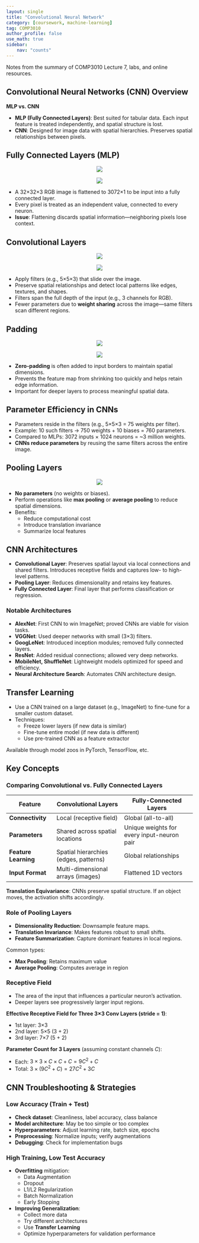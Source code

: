 ```yaml
---
layout: single
title: "Convolutional Neural Network"
category: [coursework, machine-learning]
tag: COMP3010
author_profile: false
use_math: true
sidebar:
    nav: "counts"
---
```


Notes from the summary of COMP3010 Lecture 7, labs, and online resources.

## Convolutional Neural Networks (CNN) Overview

**MLP vs. CNN**  
- **MLP (Fully Connected Layers)**: Best suited for tabular data. Each input feature is treated independently, and spatial structure is lost.
- **CNN**: Designed for image data with spatial hierarchies. Preserves spatial relationships between pixels.


## Fully Connected Layers (MLP)

<div style="text-align: center; margin-bottom: 15px;">
  <img src="{{site.url}}/images/2025-04-15-CNN/01.png" />
</div>
<div style="text-align: center;">
  <img src="{{site.url}}/images/2025-04-15-CNN/02.png" />
</div>

- A 32×32×3 RGB image is flattened to 3072×1 to be input into a fully connected layer.
- Every pixel is treated as an independent value, connected to every neuron.
- **Issue**: Flattening discards spatial information—neighboring pixels lose context.


## Convolutional Layers

<div style="text-align: center; margin-bottom: 15px;">
  <img src="{{site.url}}/images/2025-04-15-CNN/03.png" />
</div>
<div style="text-align: center;">
  <img src="{{site.url}}/images/2025-04-15-CNN/04.png" />
</div>

- Apply filters (e.g., 5×5×3) that slide over the image.
- Preserve spatial relationships and detect local patterns like edges, textures, and shapes.
- Filters span the full depth of the input (e.g., 3 channels for RGB).
- Fewer parameters due to **weight sharing** across the image—same filters scan different regions.


## Padding

<div style="text-align: center; margin-bottom: 15px;">
  <img src="{{site.url}}/images/2025-04-15-CNN/05.png" />
</div>
<div style="text-align: center;">
  <img src="{{site.url}}/images/2025-04-15-CNN/06.png" />
</div>

- **Zero-padding** is often added to input borders to maintain spatial dimensions.
- Prevents the feature map from shrinking too quickly and helps retain edge information.
- Important for deeper layers to process meaningful spatial data.


## Parameter Efficiency in CNNs

- Parameters reside in the filters (e.g., 5×5×3 = 75 weights per filter).
- Example: 10 such filters → 750 weights + 10 biases = 760 parameters.
- Compared to MLPs: 3072 inputs × 1024 neurons = ~3 million weights.
- **CNNs reduce parameters** by reusing the same filters across the entire image.


## Pooling Layers

<div style="text-align: center;">
  <img src="{{site.url}}/images/2025-04-15-CNN/07.png" />
</div>

- **No parameters** (no weights or biases).
- Perform operations like **max pooling** or **average pooling** to reduce spatial dimensions.
- Benefits:
  - Reduce computational cost
  - Introduce translation invariance
  - Summarize local features


## CNN Architectures

- **Convolutional Layer**: Preserves spatial layout via local connections and shared filters. Introduces receptive fields and captures low- to high-level patterns.
- **Pooling Layer**: Reduces dimensionality and retains key features.
- **Fully Connected Layer**: Final layer that performs classification or regression.

### Notable Architectures

- **AlexNet**: First CNN to win ImageNet; proved CNNs are viable for vision tasks.
- **VGGNet**: Used deeper networks with small (3×3) filters.
- **GoogLeNet**: Introduced inception modules; removed fully connected layers.
- **ResNet**: Added residual connections; allowed very deep networks.
- **MobileNet, ShuffleNet**: Lightweight models optimized for speed and efficiency.
- **Neural Architecture Search**: Automates CNN architecture design.


## Transfer Learning

- Use a CNN trained on a large dataset (e.g., ImageNet) to fine-tune for a smaller custom dataset.
- Techniques:
  - Freeze lower layers (if new data is similar)
  - Fine-tune entire model (if new data is different)
  - Use pre-trained CNN as a feature extractor

Available through model zoos in PyTorch, TensorFlow, etc.


## Key Concepts

### Comparing Convolutional vs. Fully Connected Layers

| Feature               | Convolutional Layers                                      | Fully-Connected Layers                       |
|------------------------|-----------------------------------------------------------|----------------------------------------------|
| **Connectivity**       | Local (receptive field)                                   | Global (all-to-all)                          |
| **Parameters**         | Shared across spatial locations                           | Unique weights for every input-neuron pair   |
| **Feature Learning**   | Spatial hierarchies (edges, patterns)                     | Global relationships                         |
| **Input Format**       | Multi-dimensional arrays (images)                        | Flattened 1D vectors                         |

**Translation Equivariance**: CNNs preserve spatial structure. If an object moves, the activation shifts accordingly.


### Role of Pooling Layers

- **Dimensionality Reduction**: Downsample feature maps.
- **Translation Invariance**: Makes features robust to small shifts.
- **Feature Summarization**: Capture dominant features in local regions.

Common types:
- **Max Pooling**: Retains maximum value
- **Average Pooling**: Computes average in region


### Receptive Field

- The area of the input that influences a particular neuron’s activation.
- Deeper layers see progressively larger input regions.

**Effective Receptive Field for Three 3×3 Conv Layers (stride = 1)**:
- 1st layer: 3×3
- 2nd layer: 5×5 (3 + 2)
- 3rd layer: 7×7 (5 + 2)

**Parameter Count for 3 Layers** (assuming constant channels $C$):
- Each: $3×3×C×C + C = 9C^2 + C$
- Total: $3×(9C^2 + C) = 27C^2 + 3C$


## CNN Troubleshooting & Strategies

### Low Accuracy (Train + Test)

- **Check dataset**: Cleanliness, label accuracy, class balance
- **Model architecture**: May be too simple or too complex
- **Hyperparameters**: Adjust learning rate, batch size, epochs
- **Preprocessing**: Normalize inputs; verify augmentations
- **Debugging**: Check for implementation bugs

### High Training, Low Test Accuracy

- **Overfitting** mitigation:
  - Data Augmentation
  - Dropout
  - L1/L2 Regularization
  - Batch Normalization
  - Early Stopping
- **Improving Generalization**:
  - Collect more data
  - Try different architectures
  - Use **Transfer Learning**
  - Optimize hyperparameters for validation performance
